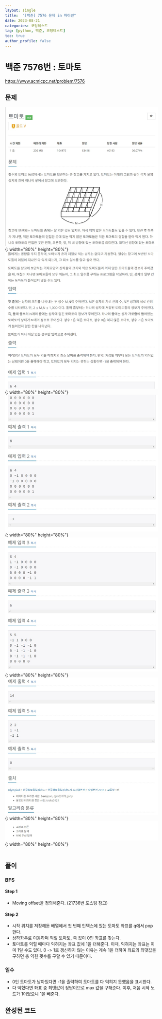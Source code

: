 ```yaml
---
layout: single
title:  "[백준] 7576 문제 in 파이썬"
date: 2023-08-21
categories: 코딩테스트
tag: [python, 백준, 코딩테스트]
toc: true
author_profile: false
---
```


# 백준 7576번 : 토마토
<a href="https://www.acmicpc.net/problem/7576">https://www.acmicpc.net/problem/7576</a>
## 문제
![1](/images/baekjoon/0821/7576/1.jpg){: width="80%" height="80%"}
![2](/images/baekjoon/0821/7576/2.jpg){: width="80%" height="80%"}
![3](/images/baekjoon/0821/7576/3.jpg){: width="80%" height="80%"}
![4](/images/baekjoon/0821/7576/4.jpg){: width="80%" height="80%"}
![5](/images/baekjoon/0821/7576/5.jpg){: width="80%" height="80%"}
![6](/images/baekjoon/0821/7576/6.jpg){: width="80%" height="80%"}
<br><br>

## 풀이
### BFS
#### Step 1
- Moving offset을 정의해준다. (21736번 포스팅 참고)
#### Step 2
- 시작 위치를 저장해둔 배열에서 첫 번째 인덱스에 있는 토마토 좌표를 q에서 pop 한다.
- 상하좌우로 이동하며 익힐 토마토, 즉 값이 0인 좌표를 찾는다.
- 토마토를 익힐 때마다 익혀지는 좌표 값에 1을 더해준다. 이때, 익혀지는 좌표는 이미 1일 수도 있다. 0 -> 1로 갱신하지 않는 이유는 계속 1을 더하여 좌표의 최댓값을 구하면 총 익힌 횟수를 구할 수 있기 때문이다.
### 일수
- 0인 토마토가 남아있다면 -1을 출력하여 토마토를 다 익히지 못했음을 표시한다.
- 다 익혔다면 좌표 중 최댓값이 정답이므로 max 값을 구해준다. 이후, 처음 시작 노드가 1이었으니 1을 빼준다.

## 완성된 코드
<script src="https://gist.github.com/BEANyyy/226b7e3f7ede25a420ed4b93659326f2.js"></script>